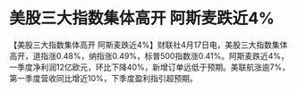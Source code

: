 # 美股三大指数集体高开 阿斯麦跌近4%

【美股三大指数集体高开
阿斯麦跌近4%】财联社4月17日电，美股三大指数集体高开，道指涨0.48%，纳指涨0.49%，标普500指数涨0.41%。阿斯麦跌近4%，一季度净利润12亿欧元，环比下降40%，新增订单远低于预期。美联航涨逾7%，第一季度营收同比增近10%，下季度盈利指引超预期。

